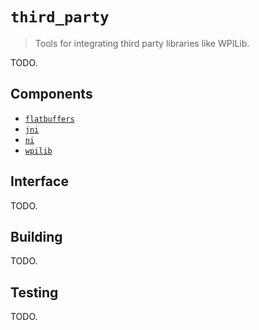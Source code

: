 # `third_party`

> Tools for integrating third party libraries like WPILib.

TODO.

## Components

* [`flatbuffers`](/third_party/flatbuffers)
* [`jni`](/third_party/jni)
* [`ni`](/third_party/ni)
* [`wpilib`](/third_party/wpilib)

## Interface

TODO.

## Building

TODO.

## Testing

TODO.